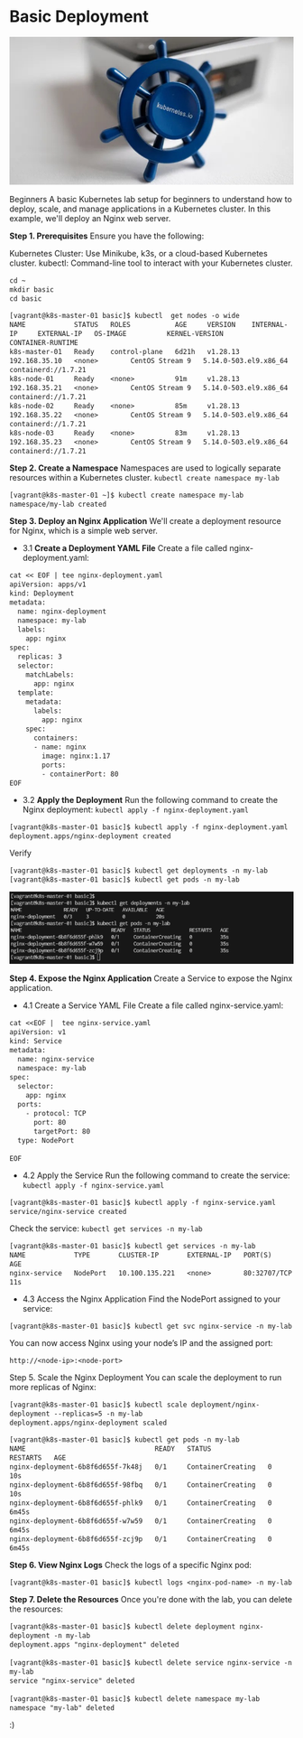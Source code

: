 #  Basic Deployment 
![](../assets/images/logo-kube.jpg)

Beginners
A basic Kubernetes lab setup for beginners to understand how to deploy, scale, and manage applications in a Kubernetes cluster. In this example, we'll deploy an Nginx web server.  

**Step 1. Prerequisites**
Ensure you have the following:

Kubernetes Cluster: Use Minikube, k3s, or a cloud-based Kubernetes cluster.
kubectl: Command-line tool to interact with your Kubernetes cluster.
```
cd ~
mkdir basic
cd basic
```

```
[vagrant@k8s-master-01 basic]$ kubectl  get nodes -o wide
NAME            STATUS   ROLES           AGE     VERSION    INTERNAL-IP     EXTERNAL-IP   OS-IMAGE          KERNEL-VERSION          CONTAINER-RUNTIME
k8s-master-01   Ready    control-plane   6d21h   v1.28.13   192.168.35.10   <none>        CentOS Stream 9   5.14.0-503.el9.x86_64   containerd://1.7.21
k8s-node-01     Ready    <none>          91m     v1.28.13   192.168.35.21   <none>        CentOS Stream 9   5.14.0-503.el9.x86_64   containerd://1.7.21
k8s-node-02     Ready    <none>          85m     v1.28.13   192.168.35.22   <none>        CentOS Stream 9   5.14.0-503.el9.x86_64   containerd://1.7.21
k8s-node-03     Ready    <none>          83m     v1.28.13   192.168.35.23   <none>        CentOS Stream 9   5.14.0-503.el9.x86_64   containerd://1.7.21
```

**Step 2. Create a Namespace**
Namespaces are used to logically separate resources within a Kubernetes cluster. ```kubectl create namespace my-lab```
```
[vagrant@k8s-master-01 ~]$ kubectl create namespace my-lab
namespace/my-lab created
```

**Step 3. Deploy an Nginx Application**
We'll create a deployment resource for Nginx, which is a simple web server.

- 3.1 **Create a Deployment YAML File**
Create a file called nginx-deployment.yaml:
```
cat << EOF | tee nginx-deployment.yaml
apiVersion: apps/v1
kind: Deployment
metadata:
  name: nginx-deployment
  namespace: my-lab
  labels:
    app: nginx
spec:
  replicas: 3
  selector:
    matchLabels:
      app: nginx
  template:
    metadata:
      labels:
        app: nginx
    spec:
      containers:
      - name: nginx
        image: nginx:1.17
        ports:
        - containerPort: 80
EOF
```

- 3.2 **Apply the Deployment**
Run the following command to create the Nginx deployment:  ```kubectl apply -f nginx-deployment.yaml```

```
[vagrant@k8s-master-01 basic]$ kubectl apply -f nginx-deployment.yaml
deployment.apps/nginx-deployment created
```

Verify
```
[vagrant@k8s-master-01 basic]$ kubectl get deployments -n my-lab
[vagrant@k8s-master-01 basic]$ kubectl get pods -n my-lab
```

![](../assets/images/basic_nginx_deploy.png)

**Step 4. Expose the Nginx Application**
Create a Service to expose the Nginx application.

- 4.1 Create a Service YAML File
Create a file called nginx-service.yaml:

```
cat <<EOF |  tee nginx-service.yaml
apiVersion: v1
kind: Service
metadata:
  name: nginx-service
  namespace: my-lab
spec:
  selector:
    app: nginx
  ports:
    - protocol: TCP
      port: 80
      targetPort: 80
  type: NodePort

EOF
```

- 4.2 Apply the Service
Run the following command to create the service: ```kubectl apply -f nginx-service.yaml```
```
[vagrant@k8s-master-01 basic]$ kubectl apply -f nginx-service.yaml
service/nginx-service created
```

Check the service:  ```kubectl get services -n my-lab```
```
[vagrant@k8s-master-01 basic]$ kubectl get services -n my-lab
NAME            TYPE       CLUSTER-IP       EXTERNAL-IP   PORT(S)        AGE
nginx-service   NodePort   10.100.135.221   <none>        80:32707/TCP   11s
```

- 4.3 Access the Nginx Application
Find the NodePort assigned to your service:

```
[vagrant@k8s-master-01 basic]$ kubectl get svc nginx-service -n my-lab
```

You can now access Nginx using your node’s IP and the assigned port:

```
http://<node-ip>:<node-port>
```

Step 5. Scale the Nginx Deployment
You can scale the deployment to run more replicas of Nginx:

```
[vagrant@k8s-master-01 basic]$ kubectl scale deployment/nginx-deployment --replicas=5 -n my-lab
deployment.apps/nginx-deployment scaled
```

```
[vagrant@k8s-master-01 basic]$ kubectl get pods -n my-lab
NAME                                READY   STATUS              RESTARTS   AGE
nginx-deployment-6b8f6d655f-7k48j   0/1     ContainerCreating   0          10s
nginx-deployment-6b8f6d655f-98fbq   0/1     ContainerCreating   0          10s
nginx-deployment-6b8f6d655f-phlk9   0/1     ContainerCreating   0          6m45s
nginx-deployment-6b8f6d655f-w7w59   0/1     ContainerCreating   0          6m45s
nginx-deployment-6b8f6d655f-zcj9p   0/1     ContainerCreating   0          6m45s
```

**Step 6. View Nginx Logs**
Check the logs of a specific Nginx pod:

```
[vagrant@k8s-master-01 basic]$ kubectl logs <nginx-pod-name> -n my-lab
```

**Step 7. Delete the Resources**
Once you're done with the lab, you can delete the resources:

```
[vagrant@k8s-master-01 basic]$ kubectl delete deployment nginx-deployment -n my-lab
deployment.apps "nginx-deployment" deleted

[vagrant@k8s-master-01 basic]$ kubectl delete service nginx-service -n my-lab
service "nginx-service" deleted

[vagrant@k8s-master-01 basic]$ kubectl delete namespace my-lab
namespace "my-lab" deleted

```

:)

